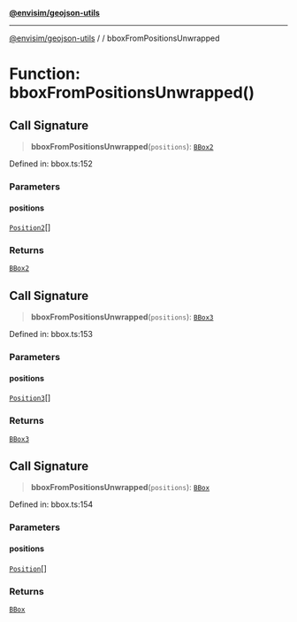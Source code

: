 [**@envisim/geojson-utils**](../../README.md)

---

[@envisim/geojson-utils]() / [](../../README.md) / bboxFromPositionsUnwrapped

# Function: bboxFromPositionsUnwrapped()

## Call Signature

> **bboxFromPositionsUnwrapped**(`positions`): [`BBox2`](../../geojson/type-aliases/BBox2.md)

Defined in: bbox.ts:152

### Parameters

#### positions

[`Position2`](../../geojson/type-aliases/Position2.md)[]

### Returns

[`BBox2`](../../geojson/type-aliases/BBox2.md)

## Call Signature

> **bboxFromPositionsUnwrapped**(`positions`): [`BBox3`](../../geojson/type-aliases/BBox3.md)

Defined in: bbox.ts:153

### Parameters

#### positions

[`Position3`](../../geojson/type-aliases/Position3.md)[]

### Returns

[`BBox3`](../../geojson/type-aliases/BBox3.md)

## Call Signature

> **bboxFromPositionsUnwrapped**(`positions`): [`BBox`](../../geojson/type-aliases/BBox.md)

Defined in: bbox.ts:154

### Parameters

#### positions

[`Position`](../../geojson/type-aliases/Position.md)[]

### Returns

[`BBox`](../../geojson/type-aliases/BBox.md)
